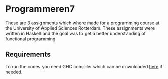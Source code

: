 # Programmeren7

These are 3 assignments which where made for a programming course at the University of Applied Sciences Rotterdam.
These assignments were written in Haskell and the goal was to get a better understanding of functional programming.

## Requirements

To run the codes you need GHC compiler which can be downloaded [here](https://www.haskell.org/downloads/) if needed.